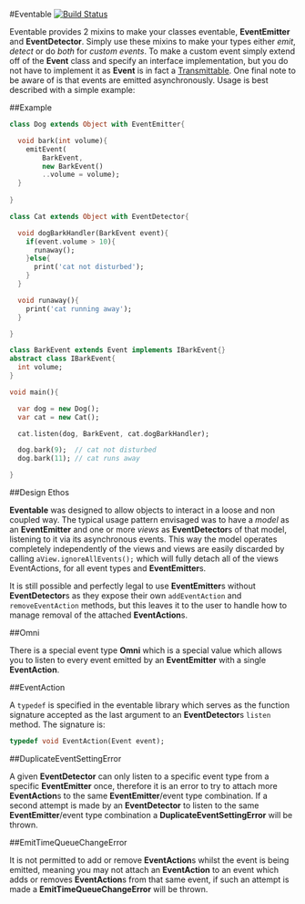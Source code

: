 #Eventable [![Build Status](https://drone.io/github.com/0xor1/eventable/status.png)](https://drone.io/github.com/0xor1/eventable/latest)

Eventable provides 2 mixins to make your classes eventable, **EventEmitter** and
**EventDetector**. Simply use these mixins to make your types either *emit*,
*detect* or do *both* for *custom events*. To make a custom event simply extend 
off of the **Event** class and specify an interface implementation, but you do 
not have to implement it as **Event** is in fact a [Transmittable](http://pub.dartlang.org/packages/transmittable).
One final note to be aware of is that events are emitted asynchronously. Usage is
best described with a simple example:

##Example

```dart
class Dog extends Object with EventEmitter{

  void bark(int volume){
    emitEvent(
        BarkEvent,
        new BarkEvent()
        ..volume = volume);
  }
  
}

class Cat extends Object with EventDetector{

  void dogBarkHandler(BarkEvent event){
    if(event.volume > 10){
      runaway();
    }else{
      print('cat not disturbed');
    }
  }

  void runaway(){
    print('cat running away');
  }

}

class BarkEvent extends Event implements IBarkEvent{}
abstract class IBarkEvent{
  int volume;
}

void main(){

  var dog = new Dog();
  var cat = new Cat();

  cat.listen(dog, BarkEvent, cat.dogBarkHandler);

  dog.bark(9);  // cat not disturbed
  dog.bark(11); // cat runs away

}
```

##Design Ethos

**Eventable** was designed to allow objects to interact in a loose and non coupled way.
The typical usage pattern envisaged was to have a *model* as an **EventEmitter** and
one or more *views* as **EventDetector**s of that model, listening to it via its asynchronous
events. This way the model operates completely independently of the views and views
are easily discarded by calling ```aView.ignoreAllEvents();``` which will fully detach
all of the views EventActions, for all event types and **EventEmitter**s.

It is still possible and perfectly legal to use **EventEmitter**s without **EventDetector**s
as they expose their own ```addEventAction``` and ```removeEventAction``` methods,
but this leaves it to the user to handle how to manage removal of the attached **EventAction**s.

##Omni

There is a special event type **Omni** which is a special value
which allows you to listen to every event emitted by an **EventEmitter** with a
single **EventAction**.

##EventAction

A ```typedef``` is specified in the eventable library which
serves as the function signature accepted as the last argument to an **EventDetector**s
```listen``` method. The signature is:

```dart
typedef void EventAction(Event event);
```

##DuplicateEventSettingError

A given **EventDetector** can only listen to a specific event type from a specific
**EventEmitter** once, therefore it is an error to try to attach more **EventAction**s
to the same **EventEmitter**/event type combination. If a second attempt is made
by an **EventDetector** to listen to the same **EventEmitter**/event type combination
a **DuplicateEventSettingError** will be thrown.

##EmitTimeQueueChangeError

It is not permitted to add or remove **EventAction**s whilst the event is being
emitted, meaning you may not attach an **EventAction** to an event which adds or
removes **EventAction**s from that same event, if such an attempt is made a 
**EmitTimeQueueChangeError** will be thrown.